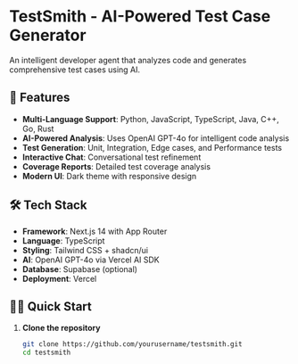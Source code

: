 # TestSmith - AI-Powered Test Case Generator

An intelligent developer agent that analyzes code and generates comprehensive test cases using AI.

## 🚀 Features

- **Multi-Language Support**: Python, JavaScript, TypeScript, Java, C++, Go, Rust
- **AI-Powered Analysis**: Uses OpenAI GPT-4o for intelligent code analysis
- **Test Generation**: Unit, Integration, Edge cases, and Performance tests
- **Interactive Chat**: Conversational test refinement
- **Coverage Reports**: Detailed test coverage analysis
- **Modern UI**: Dark theme with responsive design

## 🛠️ Tech Stack

- **Framework**: Next.js 14 with App Router
- **Language**: TypeScript
- **Styling**: Tailwind CSS + shadcn/ui
- **AI**: OpenAI GPT-4o via Vercel AI SDK
- **Database**: Supabase (optional)
- **Deployment**: Vercel

## 🏃‍♂️ Quick Start

1. **Clone the repository**
   ```bash
   git clone https://github.com/yourusername/testsmith.git
   cd testsmith
